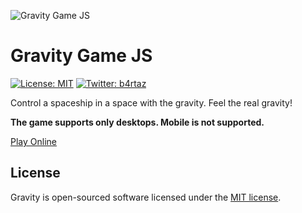 ![Gravity Game JS](.github/cover.png)

# Gravity Game JS

[![License: MIT](https://img.shields.io/github/license/mashape/apistatus.svg)](/LICENSE) [![Twitter: b4rtaz](https://img.shields.io/twitter/follow/b4rtaz.svg?style=social)](https://twitter.com/b4rtaz)

Control a spaceship in a space with the gravity. Feel the real gravity!

**The game supports only desktops. Mobile is not supported.**

[Play Online](http://n4no.com/projects/gravity/)

## License

Gravity is open-sourced software licensed under the [MIT license](http://opensource.org/licenses/MIT).
